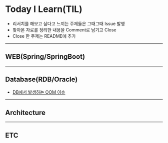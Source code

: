 # Today I Learn(TIL)
- 리서치를 해보고 싶다고 느끼는 주제들은 그때그때 Issue 발행
- 찾아본 자료를 정리한 내용을 Comment로 남기고 Close
- Close 한 주제는 README에 추가
---
## WEB(Spring/SpringBoot)

---
## Database(RDB/Oracle) 
- [DB에서 발생하는 OOM 이슈](https://github.com/chanjunpark/today-i-learn/issues/1)
---
## Architecture

---
## ETC
